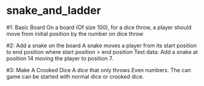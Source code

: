 # snake_and_ladder

#1: Basic Board
On a board (Of size 100), for a dice throw, a player should move from initial position by the number on dice throw

#2: Add a snake on the board
A snake moves a player from its start position to end position where start position > end position
Test data: Add a snake at position 14 moving the player to position 7.

#3: Make A Crooked Dice
A dice that only throws Even numbers. The can game can be started with normal dice or crooked dice.
